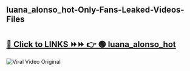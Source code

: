 
 ## luana_alonso_hot-Only-Fans-Leaked-Videos-Files

# <h2><a href="https://mediaupload.pro?luana_alonso_hot">🔗 Click to LINKS ⏩⏩ 👉 🟢 luana_alonso_hot </a></h2>

<a href="https://mediaupload.pro?luana_alonso_hot" rel="nofollow" data-target="animated-image.originalLink"><img src="https://i.ibb.co.com/xMMVF88/686577567.gif" alt="Viral Video Original" style="max-width: 100%; display: inline-block;" data-target="animated-image.originalImage"></a>